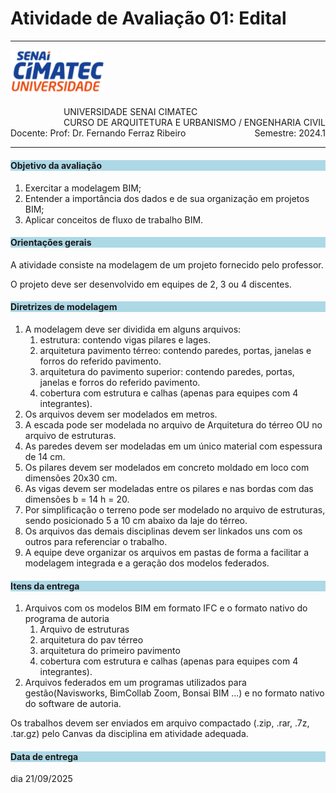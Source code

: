 # Atividade de Avaliação 01: Edital

-----

<div style= "align: top;">

<span style="float: left;">
<img src="../../../figs_gerais/Universidade_SENAI_CIMATEC.png" width="150">

</span>
<span style="float: right;"><br>
UNIVERSIDADE SENAI CIMATEC <br>
CURSO DE ARQUITETURA E URBANISMO / ENGENHARIA CIVIL

</span>

</div>

<br><br><br><br><br><br>

<div>
    <span style="float: left;">Docente: Prof: Dr. Fernando Ferraz Ribeiro</span>
    <span style="float: right;">Semestre: 2024.1</span>
</div>

<br>

---

<h4 style="background:lightblue">

Objetivo da avaliação

</h4>

1. Exercitar a modelagem BIM;
2. Entender a importância dos dados e de sua organização em projetos BIM;
3. Aplicar conceitos de fluxo de trabalho BIM.

<h4 style="background:lightblue">
Orientações gerais

</h4>

A atividade consiste na modelagem de um projeto fornecido pelo professor.

O projeto deve ser desenvolvido em equipes de 2, 3 ou 4 discentes.

<h4 style="background:lightblue">
Diretrizes de modelagem
</h4>

1. A modelagem deve ser dividida em alguns arquivos:
   1. estrutura: contendo vigas pilares e lages.
   2. arquitetura pavimento térreo: contendo paredes, portas, janelas e forros do referido pavimento.
   3. arquitetura do pavimento superior: contendo paredes, portas, janelas e forros do referido pavimento. 
   4. cobertura com estrutura e calhas (apenas para equipes com 4 integrantes).
2. Os arquivos devem ser modelados em metros.
3. A escada pode ser modelada no arquivo de Arquitetura do térreo OU no arquivo de estruturas.
4. As paredes devem ser modeladas em um único material com espessura de 14 cm.
5. Os pilares devem ser modelados em concreto moldado em loco com dimensões 20x30 cm.
6. As vigas devem ser modeladas entre os pilares e nas bordas com das dimensões b = 14 h = 20.
7. Por simplificação o terreno pode ser modelado no arquivo de estruturas, sendo posicionado 5 a 10 cm abaixo da laje do térreo.
8. Os arquivos das demais disciplinas devem ser linkados uns com os outros para referenciar o trabalho.
9. A equipe deve organizar os arquivos em pastas de forma a facilitar a modelagem integrada e a geração dos modelos federados.

<h4 style="background:lightblue">
Itens da entrega

</h4>

1. Arquivos com os modelos BIM em formato IFC e o formato nativo do programa de autoria
   1. Arquivo de estruturas
   2. arquitetura do pav térreo
   3. arquitetura do primeiro pavimento
   4. cobertura com estrutura e calhas (apenas para equipes com 4 integrantes).
2. Arquivos federados em um programas utilizados para gestão(Navisworks, BimCollab Zoom, Bonsai BIM ...) e no formato nativo do software de autoria.

 Os trabalhos devem ser enviados em arquivo compactado (.zip, .rar, .7z, .tar.gz) pelo Canvas da disciplina em atividade adequada.

<h4 style="background:lightblue"> Data de entrega</h4>
   dia 21/09/2025
